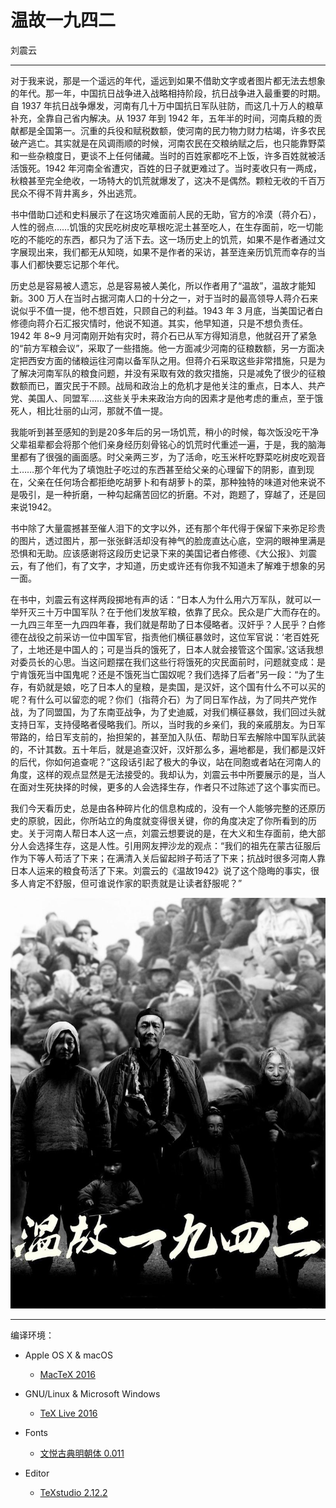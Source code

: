 # 温故一九四二
刘震云

---
对于我来说，那是一个遥远的年代，遥远到如果不借助文字或者图片都无法去想象的年代。那一年，中国抗日战争进入战略相持阶段，抗日战争进入最重要的时期。自 1937 年抗日战争爆发，河南有几十万中国抗日军队驻防，而这几十万人的粮草补充，全靠自己省内解决。从 1937 年到 1942 年，五年半的时间，河南兵粮的贡献都是全国第一。沉重的兵役和赋税数额，使河南的民力物力财力枯竭，许多农民破产逃亡。其实就是在风调雨顺的时候，河南农民在交粮纳赋之后，也只能靠野菜和一些杂粮度日，更谈不上任何储藏。当时的百姓家都吃不上饭，许多百姓就被活活饿死。1942 年河南全省遭灾，百姓的日子就更难过了。当时麦收只有一两成，秋粮甚至完全绝收，一场特大的饥荒就爆发了，这决不是偶然。颗粒无收的千百万民众不得不背井离乡，外出逃荒。

书中借助口述和史料展示了在这场灾难面前人民的无助，官方的冷漠（蒋介石），人性的弱点……饥饿的灾民吃树皮吃草根吃泥土甚至吃人，在生存面前，吃一切能吃的不能吃的东西，都只为了活下去。这一场历史上的饥荒，如果不是作者通过文字展现出来，我们都无从知晓，如果不是作者的采访，甚至连亲历饥荒而幸存的当事人们都快要忘记那个年代。

历史总是容易被人遗忘，总是容易被人美化，所以作者用了“温故”，温故才能知新。300 万人在当时占据河南人口的十分之一，对于当时的最高领导人蒋介石来说似乎不值一提，他不想百姓，只顾自己的利益。1943 年 3 月底，当美国记者白修德向蒋介石汇报灾情时，他说不知道。其实，他早知道，只是不想负责任。1942 年 8~9 月河南刚开始有灾时，蒋介石已从军方得知消息，他就召开了紧急的“前方军粮会议”，采取了一些措施。他一方面减少河南的征粮数额，另一方面决定把西安方面的储粮运往河南以备军队之用。但蒋介石采取这些非常措施，只是为了解决河南军队的粮食问题，并没有采取有效的救灾措施，只是减免了很少的征粮数额而已，置灾民于不顾。战局和政治上的危机才是他关注的重点，日本人、共产党、美国人、同盟军……这些关乎未来政治方向的因素才是他考虑的重点，至于饿死人，相比壮丽的山河，那就不值一提。

我能听到甚至感知的到是20多年后的另一场饥荒，稍小的时候，每次饭没吃干净父辈祖辈都会将那个他们亲身经历刻骨铭心的饥荒时代重述一遍，于是，我的脑海里都有了很强的画面感。时父亲两三岁，为了活命，吃玉米杆吃野菜吃树皮吃观音土……那个年代为了填饱肚子吃过的东西甚至给父亲的心理留下的阴影，直到现在，父亲在任何场合都拒绝吃胡萝卜和有胡萝卜的菜，那种独特的味道对他来说不是吸引，是一种折磨，一种勾起痛苦回忆的折磨。不对，跑题了，穿越了，还是回来说1942。

书中除了大量震撼甚至催人泪下的文字以外，还有那个年代得于保留下来弥足珍贵的图片，透过图片，那一张张鲜活却没有神气的脸庞直达心底，空洞的眼神里满是恐惧和无助。应该感谢将这段历史记录下来的美国记者白修德、《大公报》、刘震云，有了他们，有了文字，才知道，历史或许还有你我不知道未了解难于想象的另一面。

在书中，刘震云有这样两段掷地有声的话：“日本人为什么用六万军队，就可以一举歼灭三十万中国军队？在于他们发放军粮，依靠了民众。民众是广大而存在的。一九四三年至一九四四年春，我们就是帮助了日本侵略者。汉奸乎？人民乎？白修德在战役之前采访一位中国军官，指责他们横征暴敛时，这位军官说：‘老百姓死了，土地还是中国人的；可是当兵的饿死了，日本人就会接管这个国家。’这话我想对委员长的心思。当这问题摆在我们这些行将饿死的灾民面前时，问题就变成：是宁肯饿死当中国鬼呢？还是不饿死当亡国奴呢？我们选择了后者”另一段：“为了生存，有奶就是娘，吃了日本人的皇粮，是卖国，是汉奸，这个国有什么不可以买的呢？有什么可以留恋的呢？你们（指蒋介石）为了同日军作战，为了同共产党作战，为了同盟国，为了东南亚战争，为了史迪威，对我们横征暴敛，我们回过头就支持日军，支持侵略者侵略我们。所以，当时我的乡亲们，我的亲戚朋友。为日军带路的，给日军支前的，抬担架的，甚至加入队伍、帮助日军去解除中国军队武装的，不计其数。五十年后，就是追查汉奸，汉奸那么多，遍地都是，我们都是汉奸的后代，你如何追查呢？”这段话引起了极大的争议，站在同胞或者站在河南人的角度，这样的观点显然是无法接受的。我却认为，刘震云书中所要展示的是，当人在面对生死抉择的时候，更多的人会选择生存，作者只不过陈述了这个事实而已。

我们今天看历史，总是由各种碎片化的信息构成的，没有一个人能够完整的还原历史的原貌，因此，你所站立的角度就变得很关键，你的角度决定了你所看到的历史。关于河南人帮日本人这一点，刘震云想要说的是，在大义和生存面前，绝大部分人会选择生存，这是人性。引用网友押沙龙的观点：“我们的祖先在蒙古征服后作为下等人苟活了下来；在满清入关后留起辫子苟活了下来；抗战时很多河南人靠日本人运来的粮食苟活了下来。刘震云的《温故1942》说了这个隐晦的事实，很多人肯定不舒服，但可谁说作家的职责就是让读者舒服呢？”



![温故一九四二 · 刘震云 (A4)](https://github.com/M-Mono/1942/raw/master/Frontmatter.jpg)

---
编译环境：

+ Apple OS X & macOS
  - [MacTeX 2016](https://www.tug.org/mactex/)


+ GNU/Linux & Microsoft Windows
  - [TeX Live 2016](https://www.tug.org/texlive/)


+ Fonts
  - [文悦古典明朝体 0.011](http://wytype.com/typeface/WenYue-GuDianMingChaoTi/)


+ Editor
  - [TeXstudio 2.12.2](http://texstudio.sourceforge.net/)
